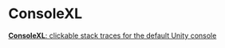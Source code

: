 # ConsoleXL
[**ConsoleXL**: clickable stack traces for the default Unity console](http://u3d.as/1hYs)

